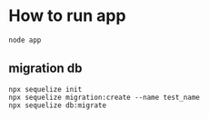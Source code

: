 # How to run app
````js
node app
````

## migration db
````shell
npx sequelize init
npx sequelize migration:create --name test_name
npx sequelize db:migrate
````